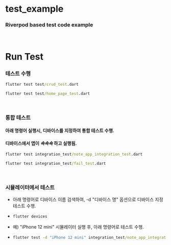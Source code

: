 # test_example

### Riverpod based test code example

<br>


# Run Test

### 테스트 수행

```cmd 
flutter test test/crud_test.dart
```


```cmd 
flutter test test/home_page_test.dart
```

<br>


### 통합 테스트

#### 아래 명령어 실행시, 디바이스를 지정하여 통합 테스트 수행.

#### 디바이스에서 앱이 ***쇽쇽쇽*** 하고 실행됨.

```cmd 
flutter test integration_test/note_app_integration_test.dart
```


```cmd 
flutter test integration_test/fail_test.dart
```

<br>


### 시뮬레이터에서 테스트

* 아래 명령어로 디바이스 이름 검색하여, -d "디바이스 명" 옵션으로 디바이스 지정 테스트 수행.
* ```cmd
  flutter devices
  ```


* 예) "iPhone 12 mini" 시뮬레이터 실행 후, 아래 명령어로 테스트 수행.
* ```cmd
  flutter test -d "iPhone 12 mini" integration_test/note_app_integration_test.dart
  ```